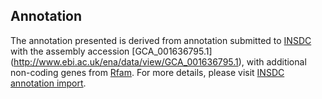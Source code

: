 
Annotation
----------

The annotation presented is derived from annotation submitted to
[INSDC](http://www.insdc.org) with the assembly accession [GCA\_001636795.1]
(http://www.ebi.ac.uk/ena/data/view/GCA_001636795.1),
with additional non-coding genes from
[Rfam](http://rfam.xfam.org/). For more details, please visit [INSDC
annotation import](http://ensemblgenomes.org/info/data/insdc_annotation).
